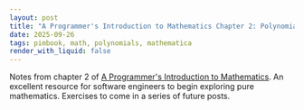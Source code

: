 ```yaml
---
layout: post
title: "A Programmer's Introduction to Mathematics Chapter 2: Polynomials Notes"
date: 2025-09-26 
tags: pimbook, math, polynomials, mathematica
render_with_liquid: false
---
```


Notes from chapter 2 of [A Programmer's Introduction to Mathematics](https://pimbook.org). An excellent resource for software engineers to begin exploring pure mathematics. Exercises to come in a series of future posts.

<script crossorigin src="https://unpkg.com/wolfram-notebook-embedder@0.3/dist/wolfram-notebook-embedder.min.js"></script>

<div id="notebookContainer"></div>

<script>
WolframNotebookEmbedder.embed(
'https://www.wolframcloud.com/obj/830b45d3-3cbc-4dda-8173-4672f6db3990',
    document.getElementById('notebookContainer')
);
</script>
